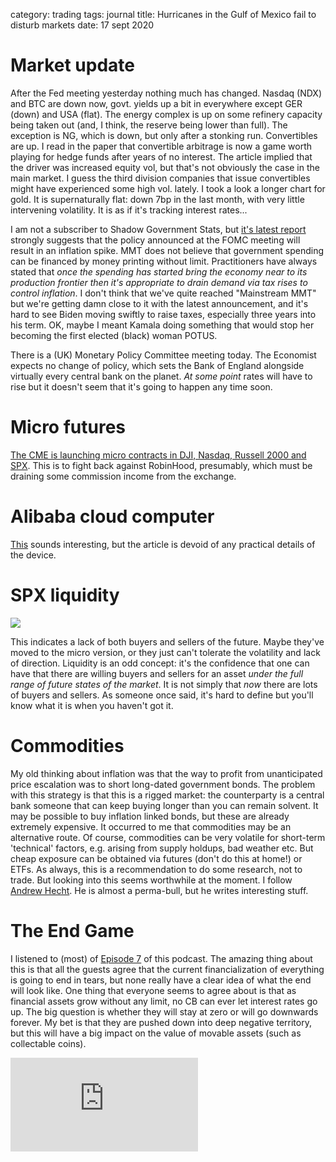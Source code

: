 category: trading
tags: journal
title: Hurricanes in the Gulf of Mexico fail to disturb markets
date: 17 sept 2020

# Market update

After the Fed meeting yesterday nothing much has changed. Nasdaq (NDX) and BTC are down now, govt. yields up a bit in everywhere except GER (down) and USA (flat).
The energy complex is up on some refinery capacity being taken out (and, I think, the reserve being lower than full).
The exception is NG, which is down, but only after a stonking run.
Convertibles are up. I read in the paper that convertible arbitrage is now a game worth playing for hedge funds after years of no interest. 
The article implied that the driver was increased equity vol, but that's not obviously the case in the main market.
I guess the third division companies that issue convertibles might have experienced some high vol. lately.
I took a look a longer chart for gold. It is supernaturally flat: down 7bp in the last month, with very little intervening volatility. It is as if it's tracking interest rates...

I am not a subscriber to Shadow Government Stats, but [it's latest report](http://www.shadowstats.com/article/csbf1449) strongly suggests that the policy announced at the FOMC meeting will result in an inflation spike. 
MMT does not believe that government spending can be financed by money printing without limit. 
Practitioners have always stated that *once the spending has started bring the economy near to its production frontier then it's appropriate to drain demand via tax rises to control inflation*. 
I don't think that we've quite reached "Mainstream MMT" but we're getting damn close to it with the latest announcement, and it's hard to see Biden moving swiftly to raise taxes, especially three years into his term.
OK, maybe I meant Kamala doing something that would stop her becoming the first elected (black) woman POTUS.

There is a (UK) Monetary Policy Committee meeting today.
The Economist expects no change of policy, which sets the Bank of England alongside virtually every central bank on the planet.
*At some point* rates will have to rise but it doesn't seem that it's going to happen any time soon.

# Micro futures

[The CME is launching micro contracts in DJI, Nasdaq, Russell 2000 and SPX](https://www.cmegroup.com/education/courses/micro-e-mini-futures/micro-e-mini-futures-products-overview.html).
This is to fight back against RobinHood, presumably, which must be draining some commission income from the exchange.

# Alibaba cloud computer

[This](https://asia.nikkei.com/Business/China-tech/Alibaba-targets-cloud-market-with-China-s-answer-to-Chromebook) sounds interesting, but the article is devoid of any practical details of the device.

# SPX liquidity

<img src="https://thedailyshot.com/wp-content/uploads/EQ-Liq-ESA0916043024.png">

This indicates a lack of both buyers and sellers of the future. 
Maybe they've moved to the micro version, or they just can't tolerate the volatility and lack of direction.
Liquidity is an odd concept: it's the confidence that one can have that there are willing buyers and sellers for an asset *under the full range of future states of the market*. It is not simply that *now* there are lots of buyers and sellers. As someone once said, it's hard to define but you'll know what it is when you haven't got it.

# Commodities 

My old thinking about inflation was that the way to profit from unanticipated price escalation was to short long-dated government bonds.
The problem with this strategy is that this is a rigged market: the counterparty is a central bank someone that can keep buying longer than you can remain solvent.
It may be possible to buy inflation linked bonds, but these are already extremely expensive.
It occurred to me that commodities may be an alternative route.
Of course, commodities can be very volatile for short-term 'technical' factors, e.g. arising from supply holdups, bad weather etc.
But cheap exposure can be obtained via futures (don't do this at home!) or ETFs. 
As always, this is a recommendation to do some research, not to trade. But looking into this seems worthwhile at the moment.
I follow [Andrew Hecht](https://seekingalpha.com/author/andrew-hecht). He is almost a perma-bull, but he writes interesting stuff.

# The End Game

I listened to (most) of [Episode 7](https://ttmygh.podbean.com/e/teg_0007/) of this podcast.
The amazing thing about this is that all the guests agree that the current financialization of everything is going to end in tears, but none really have a clear idea of what the end will look like.
One thing that everyone seems to agree about is that as financial assets grow without any limit,
no CB can ever let interest rates go up.
The big question is whether they will stay at zero or will go downwards forever.
My bet is that they are pushed down into deep negative territory, 
but this will have a big impact on the value of movable assets (such as collectable coins).


<div class="embed-container"><iframe src="https://fred.stlouisfed.org/graph/graph-landing.php?g=vSSF&width=670&height=475" scrolling="no" frameborder="0" style="overflow:hidden;" allowTransparency="true" loading="lazy"></iframe></div><script src="https://fred.stlouisfed.org/graph/js/embed.js" type="text/javascript"></script>